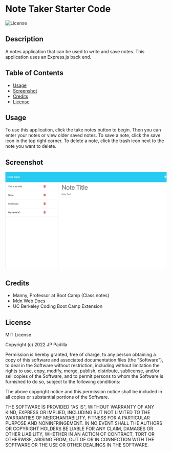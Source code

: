 # Note Taker Starter Code

![License](https://img.shields.io/badge/license-MIT-blue.svg)

## Description

A notes application that can be used to write and save notes. This application uses an Express.js back end. 

## Table of Contents

  - [Usage](#usage)
  - [Screenshot](#screenshot)
  - [Credits](#credits)
  - [License](#license)

## Usage

To use this application, click the take notes button to begin. Then you can enter your notes or view older saved notes. To save a note, click the save icon in the top right corner. To delete a note, click the trash icon next to the note you want to delete.    

## Screenshot

![A picture of the logo](public/assets/images/localhost_3001_notes.png "Generated Logo")

## Credits
 - Manny, Professor at Boot Camp (Class notes)
 - Mdn Web Docs
 - UC Berkeley Coding Boot Camp Extension

## License

MIT License

Copyright (c) 2022 JP Padilla

Permission is hereby granted, free of charge, to any person obtaining a copy of this software and associated documentation files (the "Software"), to deal in the Software without restriction, including without limitation the rights to use, copy, modify, merge, publish, distribute, sublicense, and/or sell copies of the Software, and to permit persons to whom the Software is furnished to do so, subject to the following conditions:

The above copyright notice and this permission notice shall be included in all copies or substantial portions of the Software.

THE SOFTWARE IS PROVIDED "AS IS", WITHOUT WARRANTY OF ANY KIND, EXPRESS OR IMPLIED, INCLUDING BUT NOT LIMITED TO THE WARRANTIES OF MERCHANTABILITY, FITNESS FOR A PARTICULAR PURPOSE AND NONINFRINGEMENT. IN NO EVENT SHALL THE AUTHORS OR COPYRIGHT HOLDERS BE LIABLE FOR ANY CLAIM, DAMAGES OR OTHER LIABILITY, WHETHER IN AN ACTION OF CONTRACT, TORT OR OTHERWISE, ARISING FROM, OUT OF OR IN CONNECTION WITH THE SOFTWARE OR THE USE OR OTHER DEALINGS IN THE SOFTWARE.



